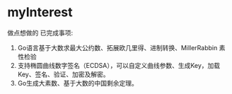 # myInterest
做点想做的
已完成事项:
1. Go语言基于大数求最大公约数、拓展欧几里得、进制转换、MillerRabbin 素性检验
2. 支持椭圆曲线数字签名（ECDSA），可以自定义曲线参数、生成Key，加载Key、签名、验证、加密及解密。
3. Go生成大素数、基于大数的中国剩余定理。
